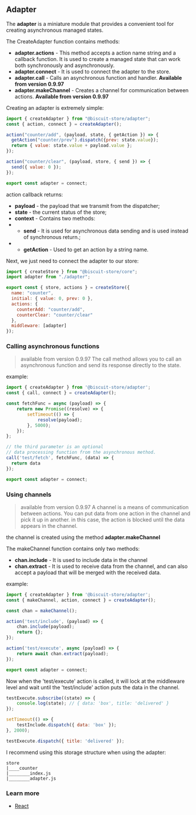## Adapter
The **adapter** is a miniature module that provides a convenient tool for creating asynchronous managed states.

The CreateAdapter function contains methods:
- **adapter.actions** - This method accepts a action name string and a callback function. It is used to create a managed state that can work both synchronously and asynchronously.
- **adapter.connect** - It is used to connect the adapter to the store.
- **adapter.call** - Calls an asynchronous function and handler. **Available from version 0.9.97**
- **adapter.makeChannel** - Creates a channel for communication between actions. **Available from version 0.9.97**

Creating an adapter is extremely simple:
```javascript
import { createAdapter } from "@biscuit-store/adapter";
const { action, connect } = createAdapter();

action("counter/add", (payload, state, { getAction }) => {
  getAction("counter/prev").dispatch({prev: state.value});
  return { value: state.value + payload.value };
});

action("counter/clear", (payload, store, { send }) => {
  send({ value: 0 });
});

export const adapter = connect;
```
action callback returns:
- **payload** - the payload that we transmit from the dispatcher;
- **state** - the current status of the store;
- **context** - Contains two methods:
- - **send** - It is used for asynchronous data sending and is used instead of synchronous return.;
- - **getAction** - Used to get an action by a string name.

Next, we just need to connect the adapter to our store:
```javascript
import { createStore } from "@biscuit-store/core";
import adapter from "./adapter";

export const { store, actions } = createStore({
  name: "counter",
  initial: { value: 0, prev: 0 },
  actions: {
    counterAdd: "counter/add",
    counterClear: "counter/clear"
  },
  middleware: [adapter]
});
```
### Calling asynchronous functions
> available from version 0.9.97
The call method allows you to call an asynchronous function and send its response directly to the state.

example:
```javascript
import { createAdapter } from '@biscuit-store/adapter';
const { call, connect } = createAdapter();

const fetchFunc = async (payload) => {
    return new Promise((resolve) => {
        setTimeout(() => {
            resolve(payload);
        }, 5000);
    });
};

// the third parameter is an optional 
// data processing function from the asynchronous method.
call('test/fetch', fetchFunc, (data) => {
  return data
});

export const adapter = connect;
```

### Using channels
> available from version 0.9.97
A channel is a means of communication between actions. You can put data from one action in the channel and pick it up in another. in this case, the action is blocked until the data appears in the channel.

the channel is created using the method **adapter.makeChannel**

The makeChannel function contains only two methods:
- **chan.include** - It is used to include data in the channel
- **chan.extract** - It is used to receive data from the channel, and can also accept a payload that will be merged with the received data. 

example:
```javascript
import { createAdapter } from '@biscuit-store/adapter';
const { makeChannel, action, connect } = createAdapter();

const chan = makeChannel();

action('test/include', (payload) => {
    chan.include(payload);
    return {};
});

action('test/execute', async (payload) => {
    return await chan.extract(payload);
});

export const adapter = connect;
```
Now when the 'test/execute' action is called, it will lock at the middleware level and wait until the 'test/include' action puts the data in the channel.
```javascript
testExecute.subscribe((state) => {
    console.log(state); // { data: 'box', title: 'delivered' }
});

setTimeout(() => {
    testInclude.dispatch({ data: 'box' });
}, 2000);

testExecute.dispatch({ title: 'delivered' });
```

I recommend using this storage structure when using the adapter:

```
store
|____counter
|________index.js
|________adapter.js
```

### Learn more
 - [React](/docs/react/REACT.md)